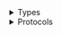 <details>
<summary>Types</summary>

  - [IotEventsClient](/aws-sdk-swift/reference/0.x/AWSIoTEvents/IotEventsClient)
  - [IotEventsClient.IotEventsClientConfiguration](/aws-sdk-swift/reference/0.x/AWSIoTEvents/IotEventsClient.IotEventsClientConfiguration)
  - [IotEventsClientLogHandlerFactory](/aws-sdk-swift/reference/0.x/AWSIoTEvents/IotEventsClientLogHandlerFactory)
  - [IotEventsClientTypes](/aws-sdk-swift/reference/0.x/AWSIoTEvents/IotEventsClientTypes)

</details>

<details>
<summary>Protocols</summary>

  - [IotEventsClientProtocol](/aws-sdk-swift/reference/0.x/AWSIoTEvents/IotEventsClientProtocol)

</details>
